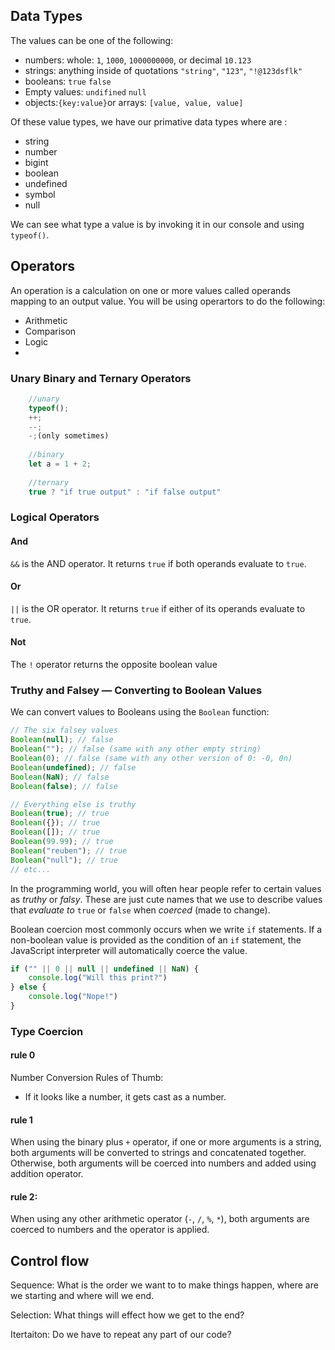 ## Data Types

The values can be one of the following:
* numbers: whole: `1`, `1000`, `1000000000`, or decimal `10.123`
* strings: anything inside of quotations `"string"`, `"123"`, `"!@123dsflk"`
* booleans:  `true` `false`
* Empty values: `undifined` `null`
* objects:`{key:value}`or arrays: `[value, value, value]`


Of these value types, we have our primative data types where are :
* string
* number
* bigint
* boolean
* undefined
* symbol
* null

We can see what type a value is by invoking it in our console and using `typeof()`.

## Operators

An operation is a calculation on one or more values called operands mapping to an output value.
You will be using operartors to do the following:

* Arithmetic
* Comparison
* Logic
* 
### Unary Binary and Ternary Operators

```js
    //unary
    typeof();
    ++;
    --;
    -;(only sometimes)
    
    //binary
    let a = 1 + 2;
    
    //ternary
    true ? "if true output" : "if false output"
```
### Logical Operators

#### And

`&&` is the AND operator. It returns `true` if both operands evaluate to `true`.

#### Or

`||` is the OR operator. It returns `true` if either of its operands evaluate to `true`.

#### Not

The `!` operator returns the opposite boolean value 

### Truthy and Falsey — Converting to Boolean Values
We can convert values to Booleans using the `Boolean` function:

```javascript
// The six falsey values
Boolean(null); // false
Boolean(""); // false (same with any other empty string)
Boolean(0); // false (same with any other version of 0: -0, 0n)
Boolean(undefined); // false
Boolean(NaN); // false 
Boolean(false); // false 

// Everything else is truthy
Boolean(true); // true
Boolean({}); // true
Boolean([]); // true
Boolean(99.99); // true
Boolean("reuben"); // true
Boolean("null"); // true
// etc...
```

In the programming world, you will often hear people refer to certain values as _truthy_ or _falsy_. These are just cute names that we use to describe values that _evaluate to_ `true` or `false` when _coerced_ (made to change). 

Boolean coercion most commonly occurs when we write `if` statements. If a non-boolean value is provided as the condition of an `if` statement, the JavaScript interpreter will automatically coerce the value. 

```js
if ("" || 0 || null || undefined || NaN) {
    console.log("Will this print?")   
} else {
    console.log("Nope!")
}
```
### Type Coercion

#### rule 0

Number Conversion Rules of Thumb:
* If it looks like a number, it gets cast as a number.

#### rule 1

When using the binary plus `+` operator, if one or more arguments is a string, both arguments will be converted to strings and concatenated together. Otherwise, both arguments will be coerced into numbers and added using addition operator.

#### rule 2:

When using any other arithmetic operator (`-`, `/`, `%`, `*`), both arguments are coerced to numbers and the operator is applied.

## Control flow

Sequence: What is the order we want to to make things happen, where are we starting and where will we end.

Selection: What things will effect how we get to the end?

Itertaiton: Do we have to repeat any part of our code?